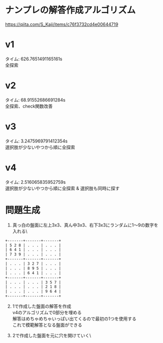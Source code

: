 # ナンプレの解答作成アルゴリズム
https://qiita.com/S_Kaji/items/c76f3732cd4e00644719

# v1
タイム: 626.7651491165161s\
全探索

# v2
タイム: 68.91552686691284s\
全探索、check関数改善

# v3
タイム: 3.2475969791412354s\
選択肢が少ないやつから順に全探索

# v4
タイム: 2.516065835952759s\
選択肢が少ないやつから順に全探索 & 選択肢も同時に探す

# 問題生成
1. 真っ白の盤面に左上3x3、真ん中3x3、右下3x3にランダムに1〜9の数字を入れる\
```txt
+-------+-------+-------+
| 5 2 8 | . . . | . . . |
| 6 4 1 | . . . | . . . |
| 7 3 9 | . . . | . . . |
+-------+-------+-------+
| . . . | 3 2 7 | . . . |
| . . . | 8 9 5 | . . . |
| . . . | 6 4 1 | . . . |
+-------+-------+-------+
| . . . | . . . | 3 5 7 |
| . . . | . . . | 2 1 8 |
| . . . | . . . | 9 6 4 |
+-------+-------+-------+
```

2. 1で作成した盤面の解答を作成\
v4のアルゴリズムで0部分を埋める\
解答はめちゃめちゃいっぱい出てくるので最初の1つを使用する\
これで模範解答となる盤面ができる

3. 2で作成した盤面を元に穴を開けていく\

